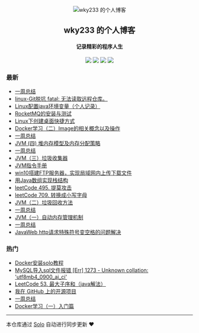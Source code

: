 <p align="center"><img alt="wky233 的个人博客" src="https://static.b3log.org/images/brand/solo-32.png"></p><h2 align="center">
wky233 的个人博客
</h2>

<h4 align="center">记录精彩的程序人生</h4>
<p align="center"><a title="wky233 的个人博客" target="_blank" href="https://github.com/wky181/solo-blog"><img src="https://img.shields.io/github/last-commit/wky181/solo-blog.svg?style=flat-square&color=FF9900"></a>
<a title="GitHub repo size in bytes" target="_blank" href="https://github.com/wky181/solo-blog"><img src="https://img.shields.io/github/repo-size/wky181/solo-blog.svg?style=flat-square"></a>
<a title="Solo Version" target="_blank" href="https://github.com/88250/solo/releases"><img src="https://img.shields.io/badge/solo-3.6.7-f1e05a.svg?style=flat-square&color=blueviolet"></a>
<a title="Hits" target="_blank" href="https://github.com/88250/hits"><img src="https://hits.b3log.org/wky181/solo-blog.svg"></a></p>

### 最新

* [一周总结](https://www.wkyhky.site/articles/2019/12/01/1575208164206.html)
* [linux-Git脱坑 fatal: 无法读取远程仓库。](https://www.wkyhky.site/articles/2019/11/21/1574329067692.html)
* [Linux配置java环境变量（个人记录）](https://www.wkyhky.site/articles/2019/11/14/1573740627778.html)
* [RocketMQ的安装与测试](https://www.wkyhky.site/articles/2019/11/12/1573560164325.html)
* [Linux下创建桌面快捷方式](https://www.wkyhky.site/articles/2019/11/08/1573224562568.html)
* [Docker学习（二）Image的相关概念以及操作](https://www.wkyhky.site/articles/2019/11/04/1572839036081.html)
* [一周总结](https://www.wkyhky.site/articles/2019/10/27/1572170236379.html)
* [JVM (四) 堆内存模型及内存分配策略](https://www.wkyhky.site/articles/2019/10/21/1571622387012.html)
* [一周总结](https://www.wkyhky.site/articles/2019/10/20/1571562753189.html)
* [JVM（三）垃圾收集器](https://www.wkyhky.site/articles/2019/10/18/1571407118488.html)
* [JVM指令手册](https://www.wkyhky.site/articles/2019/10/18/1571360706350.html)
* [win10搭建FTP服务器，实现局域网内上传下载文件](https://www.wkyhky.site/articles/2019/10/16/1571213842260.html)
* [用Java数组实现栈结构](https://www.wkyhky.site/articles/2019/10/14/1571062869946.html)
* [leetCode 495. 提莫攻击](https://www.wkyhky.site/articles/2019/10/14/1571061063379.html)
* [leetCode 709. 转换成小写字母](https://www.wkyhky.site/articles/2019/10/14/1571057517072.html)
* [JVM（二）垃圾回收方法](https://www.wkyhky.site/articles/2019/10/14/1571016544956.html)
* [一周总结](https://www.wkyhky.site/articles/2019/10/13/1570958321562.html)
* [JVM（一）自动内存管理机制](https://www.wkyhky.site/articles/2019/10/13/1570954774566.html)
* [一周总结](https://www.wkyhky.site/articles/2019/10/07/1570416073433.html)
* [JavaWeb http请求特殊符号变空格的问题解决](https://www.wkyhky.site/articles/2019/10/04/1570174031051.html)

### 热门

* [Docker安装solo教程](https://www.wkyhky.site/articles/2019/08/22/1566483686173.html)
* [MySQL导入sql文件报错 [Err] 1273 - Unknown collation: 'utf8mb4_0900_ai_ci'](https://www.wkyhky.site/articles/2019/10/02/1569986807956.html)
* [LeetCode 53. 最大子序和（java解法）](https://www.wkyhky.site/articles/2019/09/29/1569718984459.html)
* [我在 GitHub 上的开源项目](https://www.wkyhky.site/my-github-repos)
* [一周总结](https://www.wkyhky.site/articles/2019/09/29/1569751046632.html)
* [Docker学习（一）入门篇](https://www.wkyhky.site/articles/2019/09/30/1569815742047.html)



---

本仓库通过 [Solo](https://github.com/88250/solo) 自动进行同步更新 ❤️ 
